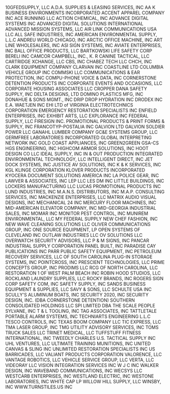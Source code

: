 10GFEDSUPPLY, LLC
A.D.A. SUPPLIES & LEASING SERVICES, INC
AA K BUSINESS ENVIRONMENTS INCORPORATED
ACCENT APPAREL COMPANY INC
ACE RUNNING LLC
ACTION CHEMICAL, INC
ADVANCE DIGITAL SYSTEMS INC
ADVANCED DIGITAL SOLUTIONS INTERNATIONAL
ADVANCED MISSION SYSTEMS, LLC
AIR LINK COMMUNICATIONS USA LLC
ALL SAFE INDUSTRIES, INC
AMERICAN ENVIRONMENTAL SUPPLY, L.L.C
ANDREU WORLD CHICAGO, INC
ARCTIC OFFICE MACHINE, INC
ART LINE WHOLESALERS, INC
ASI SIGN SYSTEMS, INC
AVIATE ENTERPRISES, INC
BALL OFFICE PRODUCTS, LLC
BARTKOWSKI LIFE SAFETY CORP
BERELI INC
CAMCOR
CAMPBELL, INC., K. R
CANINE TACTICAL, LLC
CARTRIDGE XCHANGE, LLC
CBS, INC
CHABEZ TECH LLC
CHCH, INC
CLARK EQUIPMENT COMPANY
CLARVAN INC
COASTLINE LTD
COLUMBIA VEHICLE GROUP INC
COMMSKI LLC
COMMUNICATIONS & EAR PROTECTION, INC
COMPU-PHONE VOICE & DATA, INC
CORNERSTONE DETENTION PRODUCTS INC
CORPORATE EVENTS AND OCCASIONS, LLC
CORPORATE HOUSING ASSOCIATES LLC
CROPPER
DANA SAFETY SUPPLY, INC
DELTA DESIGNS, LTD
DOMINO PLASTICS MFG, INC
DONAHUE & SONS MGMT., INC
DRIP DROP HYDRATION INC
DRODEX INC
E.A. WAETJEN INC
EHI LTD of VIRGINIA
ELECTROTECHNICS CORPORATION
EMERGENCY RESTORATION SPECIALISTS INC
ENFIELD ENTERPRISES, INC
EXHIBIT ARTS, LLC
EXPLORANCE INC
FEDERAL SUPPLY, LLC
FIRESIGN INC. PROMOTIONAL PRODUCTS & PRINT
FORMS & SUPPLY, INC
FRANCOTYP-POSTALIA INC
GALVION LTD
GALVION SOLDIER POWER LLC
GANAHL LUMBER COMPANY
GC&E SYSTEMS GROUP, LLC
GERMFREE LABORATORIES INCORPORATED
GLOBAL INTERPRETING NETWORK INC
GOLD COAST APPLIANCES, INC
GREEN2GREEN
GSA-CS
HGS ENGINEERING, INC
HIGHCOM ARMOR SOLUTIONS, INC
HOOT DESIGN CO LLC
IDEAL SUPPLY, INC
IN & OUT PRODUCTION
INTEGRATED ENVIRONMENTAL TECHNOLOGY, LLC
INTELLIGENT DIRECT, INC
JET DOCK SYSTEMS, INC
JUSTICE AV SOLUTIONS, INC
K & K SERVICES, INC
KGL
KLINGE CORPORATION
KLOVER PRODUCTS INCORPORATED
KYOCERA DOCUMENT SOLUTIONS AMERICA INC
LA POLICE GEAR, INC
LAWVER & ASSOCIATES, INC
LEP LLC
LES DM INC
LITTLE BUILDINGS, INC
LOCKERS MANUFACTURING LLC
LUCAS PROMOTIONAL PRODUCTS INC
LUND INDUSTRIES, INC
M.A.N.S. DISTRIBUTORS, INC
M.A.P. CONSULTING SERVICES, INC
MACKENZIE ENTERPRISES, LLC
MATRIX AUDIO VISUAL DESIGNS, INC
MECHANICAL 24 INC
MERCURY FLOOR MACHINES, INC
MID-AMERICAN ELEVATOR COMPANY, INC
MID-GEORGIA INDUSTRIAL SALES, INC
MOMAR INC
MONITOR PEST CONTROL, INC
MUNIREM ENVIRONMENTAL, LLC
MY FEDERAL SUPPLY
NEW CHEF FASHION, INC
NEW WAVE CLEANING SOLUTIONS LLC
OLIVER COMMUNICATIONS GROUP, INC
ONE SOURCE EQUIPMENT, LP
OPEN SYSTEMS OF CLEVELAND INC
OUTLAW INDUSTRIES LLC
OV SOLUTIONS LLC
OVERWATCH SECURITY ADVISORS, LLC
P & M SIGNS, INC
PANCAR INDUSTRIAL SUPPLY CORPORATION
PANEL BUILT, INC
PARADISE CAY PUBLICATIONS INC
PARR PUBLIC SAFETY EQUIPMENT, INC
PETROLEUM RECOVERY SERVICES, LLC OF SOUTH CAROLINA
PLUG-IN STORAGE SYSTEMS, INC
POINTCROSS, INC
PRESCIENT TECHNOLOGIES, LLC
PRIME CONCEPTS GROUP, INC
PRODIMS LLC
RCG OF NORTH CAROLINA, LLC
RESTORATION 1 OF WEST PALM BEACH INC
ROBIN HOOD STUDIOS, LLC
ROCKLAND LAUNDRY SUPPLIES, LLC
ROCKY BRANDS, INC
ROGERS SIGN CORP
SAFETY COM, INC
SAFETY SUPPLY, INC
SANDS BUSINESS EQUIPMENT & SUPPLIES, LLC
SAVY & SONS, LLC
SCHULTE USA INC
SCULLY'S ALUMINUM BOATS, INC
SECURITY 2020, INC
SECURITY DESIGN, INC. (DBA CORNERSTONE DETENTION)
SOUTHERN CONSOLIDATED HOLDINGS LLC
SPI LIMITED DBA THE SCALE PEOPLE
SYLVANE, INC
T & L TOOLING, INC
TAG ASSOCIATES, INC
TATTLETALE PORTABLE ALARM SYSTEMS, INC
TECHNIARTS ENGINEERING L.L.C
TESCO CONTROLS, INC
TEXAS BOOM COMPANY LLC
TIC EXPRESS, LLC
TMA LASER GROUP, INC
TMG UTILITY ADVISORY SERVICES, INC
TOMS TRUCK SALES LLC
TRINET MEDICAL, LLC
TUFFSTUFF FITNESS INTERNATIONAL, INC
TWEEDLY CHARLES
U.S. TACTICAL SUPPLY INC
UHL VENTURES, LLC
ULTIMATE TRAINING MUNITIONS, INC
UNITED CANVAS & SLING INC
UNLIMITED RESTORATION SPECIALISTS INC
US BARRICADES, LLC
VALIANT PRODUCTS CORPORATION
VALORENCE, LLC
VANTAGE ROBOTICS, LLC
VEHICLE SERVICE GROUP, LLC
VERTA, LLC
VIDEORAY LLC
VISION INTEGRATION SERVICES INC
W J C INC
WALKER DESIGN, INC
WAVEBAND COMMUNICATIONS, INC
WECSYS LLC
WESTCARB ENTERPRISES, INC
WESTLAND ELECTRIC, INC
WESTONE LABORATORIES, INC
WHITE CAP LP
WILLOW HILL SUPPLY, LLC
WINSBY, INC
WWW.TURNSTILES.US INC

